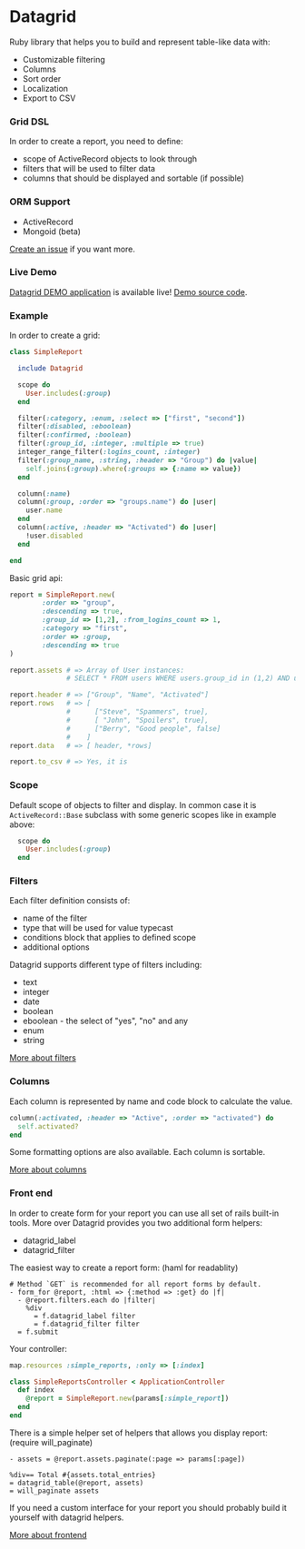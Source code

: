 # Datagrid

Ruby library that helps you to build and represent table-like data with:

* Customizable filtering
* Columns
* Sort order
* Localization
* Export to CSV


### Grid DSL

In order to create a report, you need to define:

* scope of ActiveRecord objects to look through
* filters that will be used to filter data
* columns that should be displayed and sortable (if possible)


### ORM Support

* ActiveRecord
* Mongoid (beta)

[Create an issue](https://github.com/bogdan/datagrid/issues/new) if you want more.

### Live Demo

[Datagrid DEMO application](http://datagrid.heroku.com) is available live!
[Demo source code](https://github.com/bogdan/datagrid-demo).

### Example

In order to create a grid:

``` ruby
class SimpleReport

  include Datagrid

  scope do
    User.includes(:group)
  end

  filter(:category, :enum, :select => ["first", "second"])
  filter(:disabled, :eboolean)
  filter(:confirmed, :boolean)
  filter(:group_id, :integer, :multiple => true)
  integer_range_filter(:logins_count, :integer)
  filter(:group_name, :string, :header => "Group") do |value|
    self.joins(:group).where(:groups => {:name => value})
  end

  column(:name)
  column(:group, :order => "groups.name") do |user|
    user.name
  end
  column(:active, :header => "Activated") do |user|
    !user.disabled
  end

end
```

Basic grid api:

``` ruby
report = SimpleReport.new(
        :order => "group", 
        :descending => true, 
        :group_id => [1,2], :from_logins_count => 1, 
        :category => "first",
        :order => :group,
        :descending => true
)

report.assets # => Array of User instances: 
              # SELECT * FROM users WHERE users.group_id in (1,2) AND users.logins_count >= 1 AND users.category = 'first' ORDER BY groups.name DESC

report.header # => ["Group", "Name", "Activated"]
report.rows   # => [
              #      ["Steve", "Spammers", true],
              #      [ "John", "Spoilers", true],
              #      ["Berry", "Good people", false]
              #    ]
report.data   # => [ header, *rows]

report.to_csv # => Yes, it is
```

### Scope

Default scope of objects to filter and display.
In common case it is `ActiveRecord::Base` subclass with some generic scopes like in example above:

``` ruby
  scope do
    User.includes(:group)
  end
```

### Filters

Each filter definition consists of:

* name of the filter
* type that will be used for value typecast
* conditions block that applies to defined scope
* additional options

Datagrid supports different type of filters including:

* text
* integer
* date
* boolean
* eboolean - the select of "yes", "no" and any
* enum
* string

[More about filters](https://github.com/bogdan/datagrid/wiki/Filters)


### Columns

Each column is represented by name and code block to calculate the value.

``` ruby
column(:activated, :header => "Active", :order => "activated") do
  self.activated?
end
```

Some formatting options are also available. 
Each column is sortable.

[More about columns](https://github.com/bogdan/datagrid/wiki/Columns) 

### Front end


In order to create form for your report you can use all set of rails built-in tools.
More over Datagrid provides you two additional form helpers:

* datagrid\_label
* datagrid\_filter


The easiest way to create a report form:
(haml for readablity)

``` haml
# Method `GET` is recommended for all report forms by default.
- form_for @report, :html => {:method => :get} do |f|
  - @report.filters.each do |filter|
    %div
      = f.datagrid_label filter
      = f.datagrid_filter filter
  = f.submit
```

Your controller:

``` ruby
map.resources :simple_reports, :only => [:index]

class SimpleReportsController < ApplicationController
  def index
    @report = SimpleReport.new(params[:simple_report])
  end
end
```

There is a simple helper set of helpers that allows you display report:
(require will_paginate)

``` haml
- assets = @report.assets.paginate(:page => params[:page])

%div== Total #{assets.total_entries}
= datagrid_table(@report, assets)
= will_paginate assets
```

If you need a custom interface for your report you should probably build it yourself with datagrid helpers.

[More about frontend](https://github.com/bogdan/datagrid/wiki/Frontend)

